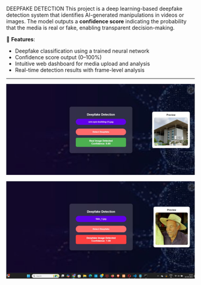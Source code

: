 DEEPFAKE DETECTION
This project is a deep learning-based deepfake detection system that identifies AI-generated manipulations in videos or images. The model outputs a **confidence score** indicating the probability that the media is real or fake, enabling transparent decision-making.

🧠 **Features**:
- Deepfake classification using a trained neural network
- Confidence score output (0–100%)
- Intuitive web dashboard for media upload and analysis
- Real-time detection results with frame-level analysis
---
![Deepfake Detection Architecture](https://raw.githubusercontent.com/jahnavi200431/Deepfake/75e06dc0dda383c004abe986aa27f88b46da5dcd/img.jpg)

![Deepfake Detection Architecture](https://github.com/jahnavi200431/Deepfake/blob/d1d1bae483262d0a064e8534a3c1febc73745ea6/img1.jpg)
